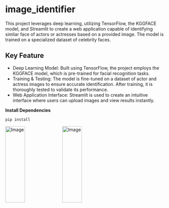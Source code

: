 # image_identifier

This project leverages deep learning, utilizing TensorFlow, the KGGFACE model, and Streamlit to create a web application capable of identifying simliar face of actors or actresses based on a provided image. The model is trained on a specialized dataset of celebrity faces.

## Key Feature
- Deep Learning Model: Built using TensorFlow, the project employs the KGGFACE model, which is pre-trained for facial recognition tasks.
- Training & Testing: The model is fine-tuned on a dataset of actor and actress images to ensure accurate identification. After training, it is thoroughly tested to validate its performance.
- Web Application Interface: Streamlit is used to create an intuitive interface where users can upload images and view results instantly.



**Install Dependencies**
```
pip install
```

<img src="images/image1.png" alt="Image" width="35%" height="240" style="display;">
<img src="images/web.png" alt="Image" width="35%" height="240" style="display;">





